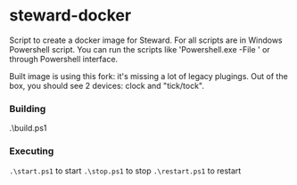 # steward-docker

Script to create a docker image for Steward. For all scripts are in Windows Powershell script. You can run the scripts like 'Powershell.exe -File <script-name>' or through Powershell interface.

Built image is using this fork: it's missing a lot of legacy plugings. Out of the box, you should see 2 devices: clock and "tick/tock".

### Building
.\build.ps1

### Executing
`.\start.ps1` to start
`.\stop.ps1` to stop
`.\restart.ps1` to restart
